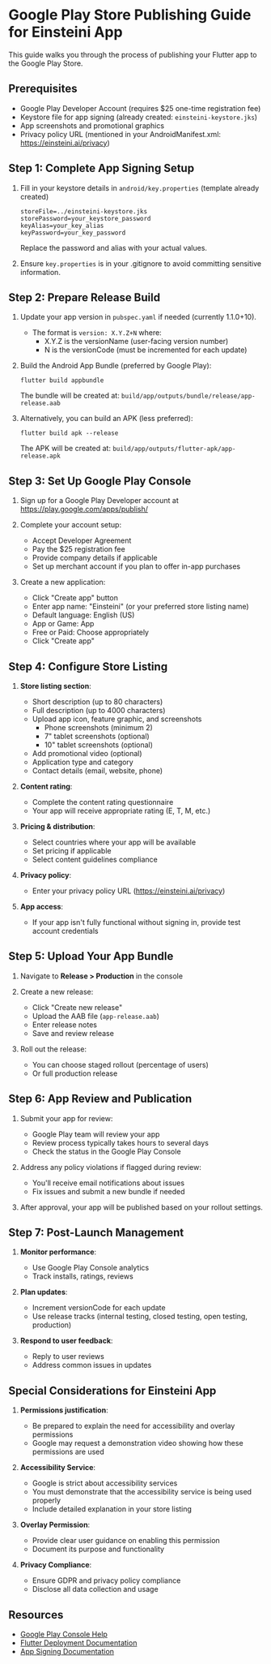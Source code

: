 # Google Play Store Publishing Guide for Einsteini App

This guide walks you through the process of publishing your Flutter app to the Google Play Store.

## Prerequisites

- Google Play Developer Account (requires $25 one-time registration fee)
- Keystore file for app signing (already created: `einsteini-keystore.jks`)
- App screenshots and promotional graphics
- Privacy policy URL (mentioned in your AndroidManifest.xml: https://einsteini.ai/privacy)

## Step 1: Complete App Signing Setup

1. Fill in your keystore details in `android/key.properties` (template already created)
   ```
   storeFile=../einsteini-keystore.jks
   storePassword=your_keystore_password
   keyAlias=your_key_alias
   keyPassword=your_key_password
   ```
   Replace the password and alias with your actual values.

2. Ensure `key.properties` is in your .gitignore to avoid committing sensitive information.

## Step 2: Prepare Release Build

1. Update your app version in `pubspec.yaml` if needed (currently 1.1.0+10).
   - The format is `version: X.Y.Z+N` where:
     - X.Y.Z is the versionName (user-facing version number)
     - N is the versionCode (must be incremented for each update)

2. Build the Android App Bundle (preferred by Google Play):
   ```
   flutter build appbundle
   ```
   
   The bundle will be created at:
   `build/app/outputs/bundle/release/app-release.aab`

3. Alternatively, you can build an APK (less preferred):
   ```
   flutter build apk --release
   ```
   
   The APK will be created at:
   `build/app/outputs/flutter-apk/app-release.apk`

## Step 3: Set Up Google Play Console

1. Sign up for a Google Play Developer account at https://play.google.com/apps/publish/

2. Complete your account setup:
   - Accept Developer Agreement
   - Pay the $25 registration fee
   - Provide company details if applicable
   - Set up merchant account if you plan to offer in-app purchases

3. Create a new application:
   - Click "Create app" button
   - Enter app name: "Einsteini" (or your preferred store listing name)
   - Default language: English (US)
   - App or Game: App
   - Free or Paid: Choose appropriately
   - Click "Create app"

## Step 4: Configure Store Listing

1. **Store listing section**:
   - Short description (up to 80 characters)
   - Full description (up to 4000 characters)
   - Upload app icon, feature graphic, and screenshots
     - Phone screenshots (minimum 2)
     - 7" tablet screenshots (optional)
     - 10" tablet screenshots (optional)
   - Add promotional video (optional)
   - Application type and category
   - Contact details (email, website, phone)

2. **Content rating**:
   - Complete the content rating questionnaire
   - Your app will receive appropriate rating (E, T, M, etc.)

3. **Pricing & distribution**:
   - Select countries where your app will be available
   - Set pricing if applicable
   - Select content guidelines compliance

4. **Privacy policy**:
   - Enter your privacy policy URL (https://einsteini.ai/privacy)

5. **App access**:
   - If your app isn't fully functional without signing in, provide test account credentials

## Step 5: Upload Your App Bundle

1. Navigate to **Release > Production** in the console

2. Create a new release:
   - Click "Create new release"
   - Upload the AAB file (`app-release.aab`)
   - Enter release notes
   - Save and review release

3. Roll out the release:
   - You can choose staged rollout (percentage of users)
   - Or full production release

## Step 6: App Review and Publication

1. Submit your app for review:
   - Google Play team will review your app
   - Review process typically takes hours to several days
   - Check the status in the Google Play Console

2. Address any policy violations if flagged during review:
   - You'll receive email notifications about issues
   - Fix issues and submit a new bundle if needed

3. After approval, your app will be published based on your rollout settings.

## Step 7: Post-Launch Management

1. **Monitor performance**:
   - Use Google Play Console analytics
   - Track installs, ratings, reviews

2. **Plan updates**:
   - Increment versionCode for each update
   - Use release tracks (internal testing, closed testing, open testing, production)

3. **Respond to user feedback**:
   - Reply to user reviews
   - Address common issues in updates

## Special Considerations for Einsteini App

1. **Permissions justification**:
   - Be prepared to explain the need for accessibility and overlay permissions
   - Google may request a demonstration video showing how these permissions are used

2. **Accessibility Service**:
   - Google is strict about accessibility services
   - You must demonstrate that the accessibility service is being used properly
   - Include detailed explanation in your store listing

3. **Overlay Permission**:
   - Provide clear user guidance on enabling this permission
   - Document its purpose and functionality

4. **Privacy Compliance**:
   - Ensure GDPR and privacy policy compliance
   - Disclose all data collection and usage

## Resources

- [Google Play Console Help](https://support.google.com/googleplay/android-developer/)
- [Flutter Deployment Documentation](https://docs.flutter.dev/deployment/android)
- [App Signing Documentation](https://developer.android.com/studio/publish/app-signing) 
